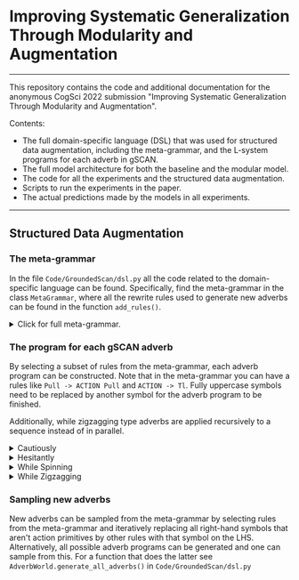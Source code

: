 # Improving Systematic Generalization Through Modularity and Augmentation

---

This repository contains the code and additional documentation for the anonymous CogSci 2022 submission "Improving Systematic Generalization Through Modularity and Augmentation".

Contents:

- The full domain-specific language (DSL) that was used for structured data augmentation, including the meta-grammar, and the L-system programs for each adverb in gSCAN.
- The full model architecture for both the baseline and the modular model.
- The code for all the experiments and the structured data augmentation.
- Scripts to run the experiments in the paper.
- The actual predictions made by the models in all experiments.

---

## Structured Data Augmentation

### The meta-grammar
In the file `Code/GroundedScan/dsl.py` all the code related to the domain-specific language can be found.
Specifically, find the meta-grammar in the class `MetaGrammar`, where all the rewrite
rules used to generate new adverbs can be found in the function `add_rules()`. 

<details>
<summary>Click for full meta-grammar.</summary>
<br>

```python3
ACTION -> Tl
ACTION -> Tr
ACTION -> Stay
Walk -> ACTION Walk
Walk -> Walk ACTION
{ACTION}ACTION ACTION{ACTION} -> Tl Tl
{ACTION}ACTION ACTION{ACTION} -> Tr Tr
Push -> ACTION Push
Push -> Push ACTION
Pull -> ACTION Pull
Pull -> Pull ACTION
East -> ACTION East
East -> East ACTION
East -> North East South
East -> South East North
North -> ACTION North
North -> North ACTION
North -> East North West
North -> West North East
South -> ACTION South
South -> South ACTION
South -> East South West
South -> West South East
West -> ACTION West
West -> West ACTION
West -> North West South
West -> South West North
East South -> South East
East North -> North East
West South -> South West
West North -> North West
South East -> East South
North East -> East North
South West -> West South
North West -> West North
```

</details>

### The program for each gSCAN adverb

By selecting a subset of rules from the meta-grammar, each adverb program can be constructed.
Note that in the meta-grammar you can have a rules like `Pull -> ACTION Pull` and
`ACTION -> Tl`. Fully uppercase symbols need to be replaced by another symbol for the adverb program
to be finished. 

Additionally, while zigzagging type adverbs are applied recursively to a sequence instead of in parallel.

<details>
<summary>Cautiously</summary>
<br>

```Python3

Pull -> Tl Tr Tr Tl Pull
Push -> Tl Tr Tr Tl Push
Walk -> Tl Tr Tr Tl Walk
```
</details>

<details>
<summary>Hesitantly</summary>
<br>

```Python3

Pull -> Pull Stay
Push -> Push Stay
Walk -> Walk Stay
```
</details>

<details>
<summary>While Spinning</summary>
<br>

```Python3

Push -> Tl Tl Tl Tl Push
Pull -> Tl Tl Tl Tl Pull
West -> Tl Tl Tl Tl West
South -> Tl Tl Tl Tl South
North -> Tl Tl Tl Tl North
East -> Tl Tl Tl Tl East
```
</details>

<details>
<summary>While Zigzagging</summary>
<br>

```Python3

West South -> South West
West North -> North West
East North -> North East
East South -> South East
```
</details>


### Sampling new adverbs

New adverbs can be sampled from the meta-grammar by selecting rules from the meta-grammar
and iteratively replacing all right-hand symbols that aren't action primitives by
other rules with that symbol on the LHS. Alternatively, all possible adverb programs can be generated
and one can sample from this. For a function that does the latter see `AdverbWorld.generate_all_adverbs()`
in `Code/GroundedScan/dsl.py`

## 
